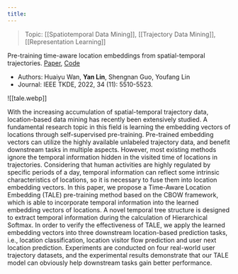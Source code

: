 ```yaml
---
title:
---
```

> Topic: [[Spatiotemporal Data Mining]], [[Trajectory Data Mining]], [[Representation Learning]]

Pre-training time-aware location embeddings from spatial-temporal trajectories. [Paper](https://ieeexplore.ieee.org/abstract/document/9351627), [Code](https://github.com/Logan-Lin/TALE)
- Authors: Huaiyu Wan, **Yan Lin**, Shengnan Guo, Youfang Lin
- Journal: IEEE TKDE, 2022, 34 (11): 5510-5523.

![[tale.webp]]

With the increasing accumulation of spatial-temporal trajectory data, location-based data mining has recently been extensively studied. A fundamental research topic in this field is learning the embedding vectors of locations through self-supervised pre-training. Pre-trained embedding vectors can utilize the highly available unlabeled trajectory data, and benefit downstream tasks in multiple aspects. However, most existing methods ignore the temporal information hidden in the visited time of locations in trajectories. Considering that human activities are highly regulated by specific periods of a day, temporal information can reflect some intrinsic characteristics of locations, so it is necessary to fuse them into location embedding vectors. In this paper, we propose a Time-Aware Location Embedding (TALE) pre-training method based on the CBOW framework, which is able to incorporate temporal information into the learned embedding vectors of locations. A novel temporal tree structure is designed to extract temporal information during the calculation of Hierarchical Softmax. In order to verify the effectiveness of TALE, we apply the learned embedding vectors into three downstream location-based prediction tasks, i.e., location classification, location visitor flow prediction and user next location prediction. Experiments are conducted on four real-world user trajectory datasets, and the experimental results demonstrate that our TALE model can obviously help downstream tasks gain better performance.